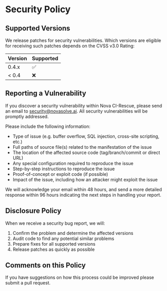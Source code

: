 # Security Policy

## Supported Versions

We release patches for security vulnerabilities. Which versions are eligible for receiving such patches depends on the CVSS v3.0 Rating:

| Version | Supported          |
| ------- | ------------------ |
| 0.4.x   | :white_check_mark: |
| < 0.4   | :x:                |

## Reporting a Vulnerability

If you discover a security vulnerability within Nova CI-Rescue, please send an email to security@novasolve.ai. All security vulnerabilities will be promptly addressed.

Please include the following information:
- Type of issue (e.g. buffer overflow, SQL injection, cross-site scripting, etc.)
- Full paths of source file(s) related to the manifestation of the issue
- The location of the affected source code (tag/branch/commit or direct URL)
- Any special configuration required to reproduce the issue
- Step-by-step instructions to reproduce the issue
- Proof-of-concept or exploit code (if possible)
- Impact of the issue, including how an attacker might exploit the issue

We will acknowledge your email within 48 hours, and send a more detailed response within 96 hours indicating the next steps in handling your report.

## Disclosure Policy

When we receive a security bug report, we will:
1. Confirm the problem and determine the affected versions
2. Audit code to find any potential similar problems
3. Prepare fixes for all supported versions
4. Release patches as quickly as possible

## Comments on this Policy

If you have suggestions on how this process could be improved please submit a pull request.
